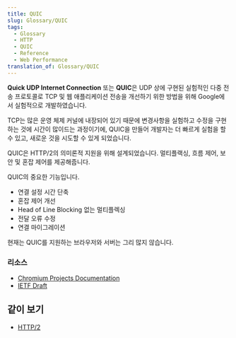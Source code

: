 ```yaml
---
title: QUIC
slug: Glossary/QUIC
tags:
  - Glossary
  - HTTP
  - QUIC
  - Reference
  - Web Performance
translation_of: Glossary/QUIC
---
```

**Quick UDP Internet Connection** 또는 **QUIC**은 UDP 상에 구현된 실험적인 다중 전송 프로토콜로 TCP 및 웹 애플리케이션 전송을 개선하기 위한 방법을 위해 Google에서 실험적으로 개발하였습니다.

TCP는 많은 운영 체제 커널에 내장되어 있기 때문에 변경사항을 실험하고 수정을 구현하는 것에 시간이 많이드는 과정이기에, QUIC을 만들어 개발자는 더 빠르게 실험을 할 수 있고, 새로운 것을 시도할 수 있게 되었습니다.

QUIC은 HTTP/2의 의미론적 지원을 위해 설계되었습니다. 멀티플랙싱, 흐름 제어, 보안 및 혼잡 제어를 제공해줍니다.

QUIC의 중요한 기능입니다.

- 연결 설정 시간 단축
- 혼잡 제어 개선
- Head of Line Blocking 없는 멀티플렉싱
- 전달 오류 수정
- 연결 마이그레이션

현재는 QUIC를 지원하는 브라우저와 서버는 그리 많지 않습니다.

### 리소스

- [Chromium Projects Documentation](https://www.chromium.org/quic)
- [IETF Draft](https://datatracker.ietf.org/doc/html/draft-tsvwg-quic-protocol-02)

## 같이 보기

- [HTTP/2](/ko/docs/Glossary/HTTP_2)
